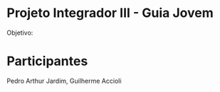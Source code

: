 # Projeto Integrador III - Guia Jovem

Objetivo: 

# Participantes
Pedro Arthur Jardim, Guilherme Accioli
